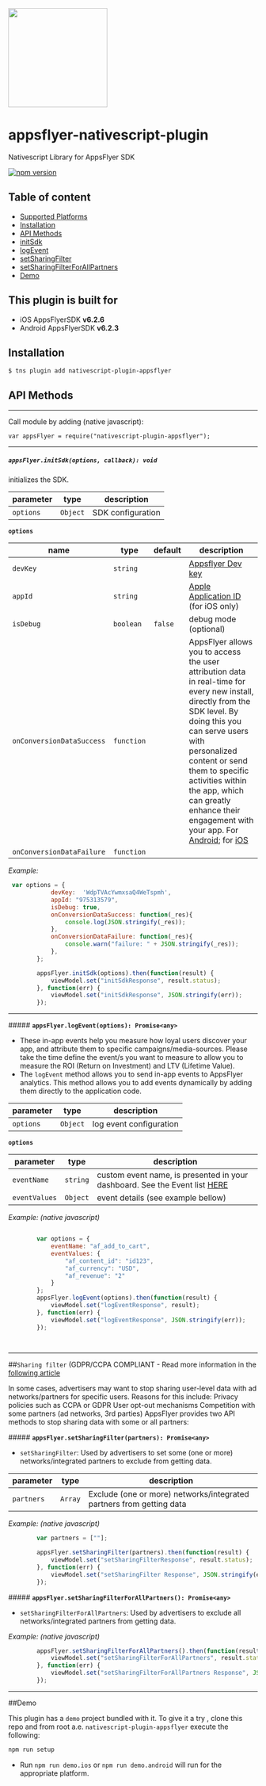 
<img src="https://www.appsflyer.com/wp-content/uploads/2016/11/logo-1.svg"  width="200">

# appsflyer-nativescript-plugin
 Nativescript Library for AppsFlyer SDK

[![npm version](https://badge.fury.io/js/nativescript-plugin-appsflyer.svg)](https://badge.fury.io/js/nativescript-plugin-appsflyer)

## Table of content

- [Supported Platforms](#this-plugin-is-built-for)
- [Installation](#installation)
 - [API Methods](#api-methods) 
 - [initSdk](#initSdk) 
 - [logEvent](#logEvent) 
 - [setSharingFilter](#setSharingFilter) 
 - [setSharingFilterForAllPartners](#setSharingFilterForAllPartners) 
- [Demo](#demo) 


## <a id="this-plugin-is-built-for"> This plugin is built for

- iOS AppsFlyerSDK **v6.2.6**
- Android AppsFlyerSDK **v6.2.3**

## <a id="installation"> Installation

`$ tns plugin add nativescript-plugin-appsflyer`



## <a id="api-methods">  API Methods

---

Call module by adding (native javascript): 

`var appsFlyer = require("nativescript-plugin-appsflyer");`

---


##### <a id="initSdk">  **`appsFlyer.initSdk(options, callback): void`**

initializes the SDK.

| parameter   | type                        | description  |
| ----------- |-----------------------------|--------------|
| `options`   | `Object`                    |   SDK configuration           |


**`options`**

| name       | type    | default | description            |
| -----------|---------|---------|------------------------|
| `devKey`   |`string` |         |   [Appsflyer Dev key](https://support.appsflyer.com/hc/en-us/articles/207032126-AppsFlyer-SDK-Integration-Android)    |
| `appId`    |`string` |        | [Apple Application ID](https://support.appsflyer.com/hc/en-us/articles/207032066-AppsFlyer-SDK-Integration-iOS) (for iOS only) |
| `isDebug`  |`boolean`| `false` | debug mode (optional)|
| `onConversionDataSuccess`  |`function`| | AppsFlyer allows you to access the user attribution data in real-time for every new install, directly from the SDK level. By doing this you can serve users with personalized content or send them to specific activities within the app, which can greatly enhance their engagement with your app. For [Android](https://support.appsflyer.com/hc/en-us/articles/207032126-AppsFlyer-SDK-Integration-Android#7-get-conversion-data); for [iOS](https://support.appsflyer.com/hc/en-us/articles/207032066-AppsFlyer-SDK-Integration-iOS#7-get-conversion-data)  |
| `onConversionDataFailure`  |`function`| | |

*Example:*

```javascript
 var options = {
            devKey:  'WdpTVAcYwmxsaQ4WeTspmh',
            appId: "975313579",
            isDebug: true,
            onConversionDataSuccess: function(_res){
                console.log(JSON.stringify(_res));
            },
            onConversionDataFailure: function(_res){
                console.warn("failure: " + JSON.stringify(_res));
            },
        };

        appsFlyer.initSdk(options).then(function(result) {
            viewModel.set("initSdkResponse", result.status);
        }, function(err) {
            viewModel.set("initSdkResponse", JSON.stringify(err));
        });
```

---

#####<a id="logEvent"> **`appsFlyer.logEvent(options): Promise<any>`**


- These in-app events help you measure how loyal users discover your app, and attribute them to specific 
campaigns/media-sources. Please take the time define the event/s you want to measure to allow you 
to measure the ROI (Return on Investment) and LTV (Lifetime Value).
- The `logEvent` method allows you to send in-app events to AppsFlyer analytics. This method allows you to add events dynamically by adding them directly to the application code.

| parameter   | type                        | description  |
| ----------- |-----------------------------|--------------|
| `options`   | `Object`                    |   log event configuration           |

**`options`**

| parameter   | type                        | description |
| ----------- |-----------------------------|--------------|
| `eventName` | `string`                    | custom event name, is presented in your dashboard.  See the Event list [HERE](https://github.com/AppsFlyerSDK/AppsFlyerFramework/blob/master/AppsFlyerLib.framework/Versions/A/Headers/AppsFlyerTracker.h)  |
| `eventValues` | `Object`                    | event details (see example bellow) |

*Example: (native javascript)*

```javascript
 
        var options = {
            eventName: "af_add_to_cart",
            eventValues: {
                "af_content_id": "id123",
                "af_currency": "USD",
                "af_revenue": "2"
            }
        };
        appsFlyer.logEvent(options).then(function(result) {
            viewModel.set("logEventResponse", result);
        }, function(err) {
            viewModel.set("logEventResponse", JSON.stringify(err));
        });
    
    
```

---
##`Sharing filter`
(GDPR/CCPA COMPLIANT - Read more information in the [following article](https://support.appsflyer.com/hc/en-us/articles/360001422989-Implementing-app-user-opt-in-opt-out-in-the-AppsFlyer-SDK)

In some cases, advertisers may want to stop sharing user-level data with ad networks/partners for specific users. 
Reasons for this include: 
 Privacy policies such as CCPA or GDPR
 User opt-out mechanisms
 Competition with some partners (ad networks, 3rd parties)
 AppsFlyer provides two API methods to stop sharing data with some or all partners:


#####<a id="setSharingFilter"> **`appsFlyer.setSharingFilter(partners): Promise<any>`**
- `setSharingFilter`: Used by advertisers to set some (one or more) networks/integrated partners to exclude from getting data.

| parameter   | type                        | description  |
| ----------- |-----------------------------|--------------|
| `partners`  | `Array`             |   Exclude (one or more) networks/integrated partners from getting data          |


*Example: (native javascript)*

```javascript
        var partners = [""];

        appsFlyer.setSharingFilter(partners).then(function(result) {
            viewModel.set("setSharingFilterResponse", result.status);
        }, function(err) {
            viewModel.set("setSharingFilter Response", JSON.stringify(err));
        });
```

#####<a id="setSharingFilterForAllPartners"> **`appsFlyer.setSharingFilterForAllPartners(): Promise<any>`**
- `setSharingFilterForAllPartners`: Used by advertisers to exclude all networks/integrated partners from getting data.
 
*Example: (native javascript)*

```javascript
        appsFlyer.setSharingFilterForAllPartners().then(function(result) {
            viewModel.set("setSharingFilterForAllPartners", result.status);
        }, function(err) {
            viewModel.set("setSharingFilterForAllPartners Response", JSON.stringify(err));
        });
 ```   
---
##Demo

This plugin has a `demo` project bundled with it. To give it a try , clone this repo and from root a.e. `nativescript-plugin-appsflyer` execute the following:

```sh
npm run setup
```

 - Run `npm run demo.ios` or `npm run demo.android` will run for the appropriate platform.
